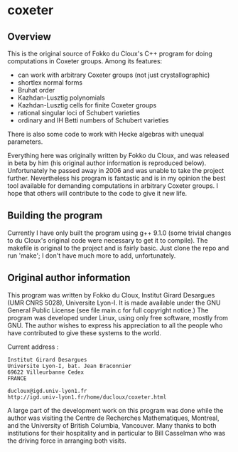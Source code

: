 # coxeter

## Overview

This is the original source of Fokko du Cloux's C++ program for
doing computations in Coxeter groups.  Among its features:

- can work with arbitrary Coxeter groups (not just crystallographic)
- shortlex normal forms
- Bruhat order
- Kazhdan-Lusztig polynomials
- Kazhdan-Lusztig cells for finite Coxeter groups
- rational singular loci of Schubert varieties
- ordinary and IH Betti numbers of Schubert varieties

There is also some code to work with Hecke algebras with unequal
parameters.

Everything here was originally written by Fokko du Cloux, and was
released in beta by him (his original author information is reproduced
below).  Unfortunately he passed away in 2006 and was unable to take
the project further.  Nevertheless his program is fantastic and is in
my opinion the best tool available for demanding computations in
arbitrary Coxeter groups.  I hope that others will contribute to the code to 
give it new life.

## Building the program

Currently I have only built the program using g++ 9.1.0 (some trivial
changes to du Cloux's original code were necessary to get it to
compile).  The makefile is original to the project and is fairly
basic.  Just clone the repo and run 'make'; I don't have much more to
add, unfortunately.

## Original author information

This program was written by Fokko du Cloux, Institut Girard Desargues
(UMR CNRS 5028), Universite Lyon-I. It is made available under the GNU 
General Public License (see file main.c for full copyright notice.) The 
program was developed under Linux, using only free software, mostly from 
GNU. The author wishes to express his appreciation to all the people who 
have contributed to give these systems to the world.

Current address :

	Institut Girard Desargues
	Universite Lyon-I, bat. Jean Braconnier
	69622 Villeurbanne Cedex
	FRANCE

	ducloux@igd.univ-lyon1.fr
	http://igd.univ-lyon1.fr/home/ducloux/coxeter.html

A large part of the development work on this program was done while the
author was visiting the Centre de Recherches Mathematiques, Montreal,
and the University of British Columbia, Vancouver. Many thanks to both
institutions for their hospitality and in particular to Bill Casselman
who was the driving force in arranging both visits.




